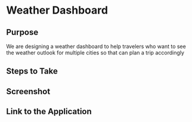 # Weather Dashboard

## Purpose
We are designing a weather dashboard to help travelers who want to see the weather outlook for multiple cities so that can plan a trip accordingly

## Steps to Take

## Screenshot


## Link to the Application